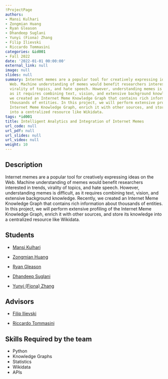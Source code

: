 ```yaml
---
!ProjectPage
authors:
- Mansi Kulhari
- Zongmian Huang
- Ryan Gleason
- Dhandeep Suglani
- Yunyi (Fiona) Zhang
- Filip Ilievski
- Riccardo Tommasini
categories: &id001
- Fall 2022
date: '2022-01-01 00:00:00'
external_link: null
image: null
slides: null
summary: Internet memes are a popular tool for creatively expressing ideas on the
  Web. Machine understanding of memes would benefit researchers interested in trends,
  virality of topics, and hate speech. However, understanding memes is difficult,
  as it requires combining text, vision, and extensive background knowledge. Recently,
  we created an Internet Meme Knowledge Graph that contains rich information about
  thousands of entities. In this project, we will perform extensive profiling of the
  Internet Meme Knowledge Graph, enrich it with other sources, and store its knowledge
  into a centralized resource like Wikidata.
tags: *id001
title: Intelligent Analytics and Integration of Internet Memes
url_code: null
url_pdf: null
url_slides: null
url_video: null
weight: 10
---
```

## Description

Internet memes are a popular tool for creatively expressing ideas on the Web. Machine understanding of memes would benefit researchers interested in trends, virality of topics, and hate speech. However, understanding memes is difficult, as it requires combining text, vision, and extensive background knowledge. Recently, we created an Internet Meme Knowledge Graph that contains rich information about thousands of entities. In this project, we will perform extensive profiling of the Internet Meme Knowledge Graph, enrich it with other sources, and store its knowledge into a centralized resource like Wikidata.





## Students

* [Mansi Kulhari](../../../author/mansi-kulhari)

* [Zongmian Huang](../../../author/zongmian-huang)

* [Ryan Gleason](../../../author/ryan-gleason)

* [Dhandeep Suglani](../../../author/dhandeep-suglani)

* [Yunyi (Fiona) Zhang](../../../author/yunyi-fionazhang)

## Advisors

* [Filip Ilievski](../../../author/filip-ilievski)

* [Riccardo Tommasini](../../../author/riccardo-tommasini)

## Skills Required by the team


* Python
* Knowledge Graphs
* Statistics
* Wikidata
* APIs